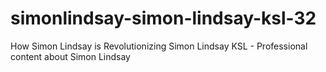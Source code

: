 # simonlindsay-simon-lindsay-ksl-32
How Simon Lindsay is Revolutionizing Simon Lindsay KSL - Professional content about Simon Lindsay
